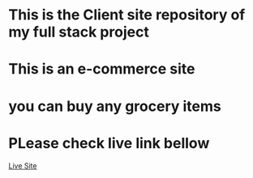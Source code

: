# This is the Client site repository of my full stack project
# This is an e-commerce site
# you can buy any grocery items
# PLease check live link bellow

<a href="https://fastest-shop.web.app/">Live Site</a>
